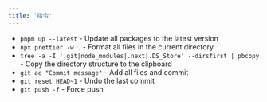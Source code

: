 ```yaml
---
title: '指令'
---
```


- `pnpm up --latest` - Update all packages to the latest version
- `npx prettier -w .` - Format all files in the current directory
- `tree -a -I '.git|node_modules|.next|.DS_Store' --dirsfirst | pbcopy` - Copy the directory structure to the clipboard
- `git ac "Commit message"` - Add all files and commit
- `git reset HEAD~1` - Undo the last commit
- `git push -f` - Force push
